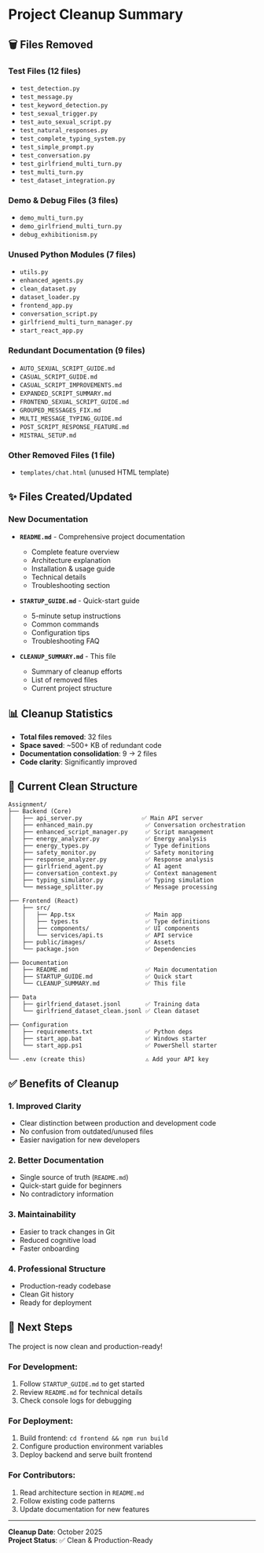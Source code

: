 # Project Cleanup Summary

## 🗑️ Files Removed

### Test Files (12 files)
- `test_detection.py`
- `test_message.py`
- `test_keyword_detection.py`
- `test_sexual_trigger.py`
- `test_auto_sexual_script.py`
- `test_natural_responses.py`
- `test_complete_typing_system.py`
- `test_simple_prompt.py`
- `test_conversation.py`
- `test_girlfriend_multi_turn.py`
- `test_multi_turn.py`
- `test_dataset_integration.py`

### Demo & Debug Files (3 files)
- `demo_multi_turn.py`
- `demo_girlfriend_multi_turn.py`
- `debug_exhibitionism.py`

### Unused Python Modules (7 files)
- `utils.py`
- `enhanced_agents.py`
- `clean_dataset.py`
- `dataset_loader.py`
- `frontend_app.py`
- `conversation_script.py`
- `girlfriend_multi_turn_manager.py`
- `start_react_app.py`

### Redundant Documentation (9 files)
- `AUTO_SEXUAL_SCRIPT_GUIDE.md`
- `CASUAL_SCRIPT_GUIDE.md`
- `CASUAL_SCRIPT_IMPROVEMENTS.md`
- `EXPANDED_SCRIPT_SUMMARY.md`
- `FRONTEND_SEXUAL_SCRIPT_GUIDE.md`
- `GROUPED_MESSAGES_FIX.md`
- `MULTI_MESSAGE_TYPING_GUIDE.md`
- `POST_SCRIPT_RESPONSE_FEATURE.md`
- `MISTRAL_SETUP.md`

### Other Removed Files (1 file)
- `templates/chat.html` (unused HTML template)

## ✨ Files Created/Updated

### New Documentation
- **`README.md`** - Comprehensive project documentation
  - Complete feature overview
  - Architecture explanation
  - Installation & usage guide
  - Technical details
  - Troubleshooting section

- **`STARTUP_GUIDE.md`** - Quick-start guide
  - 5-minute setup instructions
  - Common commands
  - Configuration tips
  - Troubleshooting FAQ

- **`CLEANUP_SUMMARY.md`** - This file
  - Summary of cleanup efforts
  - List of removed files
  - Current project structure

## 📊 Cleanup Statistics

- **Total files removed**: 32 files
- **Space saved**: ~500+ KB of redundant code
- **Documentation consolidation**: 9 → 2 files
- **Code clarity**: Significantly improved

## 📁 Current Clean Structure

```
Assignment/
├── Backend (Core)
│   ├── api_server.py                 ✅ Main API server
│   ├── enhanced_main.py               ✅ Conversation orchestration
│   ├── enhanced_script_manager.py     ✅ Script management
│   ├── energy_analyzer.py             ✅ Energy analysis
│   ├── energy_types.py                ✅ Type definitions
│   ├── safety_monitor.py              ✅ Safety monitoring
│   ├── response_analyzer.py           ✅ Response analysis
│   ├── girlfriend_agent.py            ✅ AI agent
│   ├── conversation_context.py        ✅ Context management
│   ├── typing_simulator.py            ✅ Typing simulation
│   └── message_splitter.py            ✅ Message processing
│
├── Frontend (React)
│   ├── src/
│   │   ├── App.tsx                    ✅ Main app
│   │   ├── types.ts                   ✅ Type definitions
│   │   ├── components/                ✅ UI components
│   │   └── services/api.ts            ✅ API service
│   ├── public/images/                 ✅ Assets
│   └── package.json                   ✅ Dependencies
│
├── Documentation
│   ├── README.md                      ✅ Main documentation
│   ├── STARTUP_GUIDE.md               ✅ Quick start
│   └── CLEANUP_SUMMARY.md             ✅ This file
│
├── Data
│   ├── girlfriend_dataset.jsonl       ✅ Training data
│   └── girlfriend_dataset_clean.jsonl ✅ Clean dataset
│
├── Configuration
│   ├── requirements.txt               ✅ Python deps
│   ├── start_app.bat                  ✅ Windows starter
│   └── start_app.ps1                  ✅ PowerShell starter
│
└── .env (create this)                 ⚠️ Add your API key
```

## ✅ Benefits of Cleanup

### 1. Improved Clarity
- Clear distinction between production and development code
- No confusion from outdated/unused files
- Easier navigation for new developers

### 2. Better Documentation
- Single source of truth (`README.md`)
- Quick-start guide for beginners
- No contradictory information

### 3. Maintainability
- Easier to track changes in Git
- Reduced cognitive load
- Faster onboarding

### 4. Professional Structure
- Production-ready codebase
- Clean Git history
- Ready for deployment

## 🚀 Next Steps

The project is now clean and production-ready!

### For Development:
1. Follow `STARTUP_GUIDE.md` to get started
2. Review `README.md` for technical details
3. Check console logs for debugging

### For Deployment:
1. Build frontend: `cd frontend && npm run build`
2. Configure production environment variables
3. Deploy backend and serve built frontend

### For Contributors:
1. Read architecture section in `README.md`
2. Follow existing code patterns
3. Update documentation for new features

---

**Cleanup Date**: October 2025  
**Project Status**: ✅ Clean & Production-Ready

